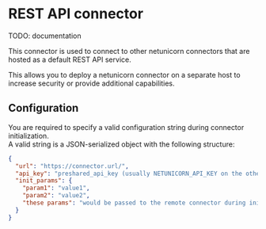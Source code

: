 # REST API connector
TODO: documentation

This connector is used to connect to other netunicorn connectors that are hosted as a default REST API service.

This allows you to deploy a netunicorn connector on a separate host to increase security or provide additional capabilities.

## Configuration
You are required to specify a valid configuration string during connector initialization.  
A valid string is a JSON-serialized object with the following structure:
```json
{
  "url": "https://connector.url/",
  "api_key": "preshared_api_key (usually NETUNICORN_API_KEY on the other side)",
  "init_params": {
    "param1": "value1",
    "param2": "value2",
    "these params": "would be passed to the remote connector during initialization"
  }
}

```